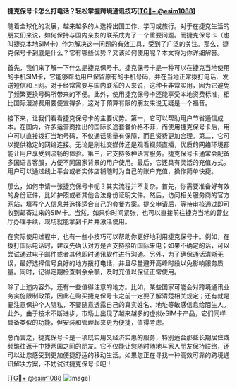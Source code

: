 **捷克保号卡怎么打电话？轻松掌握跨境通讯技巧[[TG💪+ @esim1088](https://t.me/s/esim1088)]**

随着全球化的发展，越来越多的人选择出国工作、学习或旅行。对于在捷克生活的朋友们来说，如何保持与国内亲友的联系成为了一个重要问题。而捷克保号卡（也叫捷克本地SIM卡）作为解决这一问题的有效工具，受到了广泛的关注。那么，捷克保号卡到底是什么？它有哪些优势？又该如何使用呢？本文将为你详细解答。

首先，我们来了解一下什么是捷克保号卡。捷克保号卡是一种可以在捷克当地使用的手机SIM卡，它能够帮助用户保留原有的手机号码，并在当地正常拨打电话、发送短信和上网。对于经常需要与国内联系的人来说，这种卡非常实用，因为它避免了频繁更换号码所带来的不便。此外，使用捷克保号卡还能享受本地资费标准，相比国际漫游费用要便宜得多，这对于预算有限的朋友来说无疑是一个福音。

接下来，让我们看看捷克保号卡的主要优势。第一，它可以帮助用户节省通信成本。在国内，许多运营商推出的国际长途套餐价格不菲，而使用捷克保号卡后，用户可以直接拨打当地号码，不仅通话质量有保障，而且资费更加合理。第二，它可以提供稳定的网络连接。无论是刷社交媒体还是观看视频直播，优质的网络环境都能让用户享受到流畅的体验。第三，它支持多种语言服务。捷克保号卡通常会配备多国语言客服，方便不同国家背景的用户使用。最后，它还具有灵活的充值方式。用户可以通过线上平台或者实体店铺随时为自己的账户充值，操作简单快捷。

那么，如何申请一张捷克保号卡呢？其实流程并不复杂。首先，你需要准备好有效的身份证件，比如护照或者其他合法身份证明文件。然后，访问相关服务商的官方网站，填写个人信息并选择适合自己的套餐方案。提交申请后，等待审核通过即可收到邮寄过来的SIM卡。当然，如果你时间紧张，也可以直接前往捷克当地的营业厅办理手续，现场就能拿到卡片并激活使用。

在实际使用过程中，也有一些小技巧可以帮助你更好地利用捷克保号卡。例如，在拨打国际电话时，建议先确认对方是否支持接听国际来电；如果不确定的话，可以尝试通过电子邮件或者其他即时通讯软件进行沟通。另外，为了确保通话清晰无误，最好选择信号良好的地方拨打电话，并且尽量避开高峰时段以免影响服务质量。同时，记得定期检查剩余余额，及时充值以保证正常使用。

除了上述内容外，还有一些值得注意的地方。比如，某些国家可能会对跨境通讯业务实施限制政策，因此在购买捷克保号卡之前一定要了解清楚相关规定；还有就是要注意保护个人隐私，不要随意透露自己的真实姓名、地址等敏感信息给陌生人。此外，由于技术不断进步，市场上出现了越来越多的虚拟eSIM卡产品，它们同样具备类似的功能，但安装和管理起来更为便捷，值得考虑。

总而言之，捷克保号卡是一项既实用又经济实惠的服务，特别适合那些长期居住或频繁往返于中捷两国之间的朋友。它不仅能让您随时随地与家人朋友保持联络，还可以让您感受到更加便捷舒适的移动生活。如果您正在寻找一种高效可靠的跨境通讯解决方案，不妨试试捷克保号卡吧！

[[TG💪+ @esim1088](https://t.me/s/esim1088) ![Image](https://i.postimg.cc/4NQfJmqS/Snipaste-2025-05-13-00-14-12.png)]